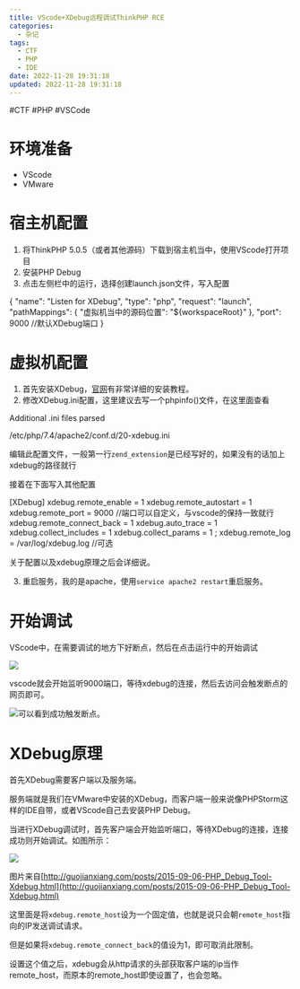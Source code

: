 ```yaml
---
title: VScode+XDebug远程调试ThinkPHP RCE
categories:
  - 杂记
tags:
  - CTF
  - PHP
  - IDE
date: 2022-11-28 19:31:18
updated: 2022-11-28 19:31:18
---
```

#CTF #PHP #VSCode
# 环境准备

-   VScode
-   VMware

# 宿主机配置

1.  将ThinkPHP 5.0.5（或者其他源码）下载到宿主机当中，使用VScode打开项目
2.  安装PHP Debug
3.  点击左侧栏中的运行，选择创建launch.json文件，写入配置

{
            "name": "Listen for XDebug",
            "type": "php",
            "request": "launch",
            "pathMappings": {
                "虚拟机当中的源码位置": "${workspaceRoot}"
            },
            "port": 9000 //默认XDebug端口
}

# 虚拟机配置

1.  首先安装XDebug，[官网](https://xdebug.org/docs/install)有非常详细的安装教程。
2.  修改XDebug.ini配置，这里建议去写一个phpinfo()文件，在这里面查看

Additional .ini files parsed

/etc/php/7.4/apache2/conf.d/20-xdebug.ini

编辑此配置文件，一般第一行`zend_extension`是已经写好的，如果没有的话加上xdebug的路径就行

接着在下面写入其他配置

[XDebug]
xdebug.remote_enable = 1
xdebug.remote_autostart = 1
xdebug.remote_port = 9000 //端口可以自定义，与vscode的保持一致就行
xdebug.remote_connect_back = 1
xdebug.auto_trace = 1
xdebug.collect_includes = 1
xdebug.collect_params = 1
; xdebug.remote_log = /var/log/xdebug.log //可选

关于配置以及xdebug原理之后会详细说。

3.  重启服务，我的是apache，使用`service apache2 restart`重启服务。

# 开始调试

VScode中，在需要调试的地方下好断点，然后在点击运行中的开始调试

![](https://cdn.nlark.com/yuque/0/2020/png/2658344/1606658034288-172a33e3-3c50-4f7b-a9f6-e53fa05e6fbf.png)

vscode就会开始监听9000端口，等待xdebug的连接，然后去访问会触发断点的网页即可。

![](https://cdn.nlark.com/yuque/0/2020/png/2658344/1606658143202-4c2ad032-9691-4188-9ccb-0f5908b2034d.png)可以看到成功触发断点。

# XDebug原理

首先XDebug需要客户端以及服务端。

服务端就是我们在VMware中安装的XDebug，而客户端一般来说像PHPStorm这样的IDE自带，或者VScode自己去安装PHP Debug。

当进行XDebug调试时，首先客户端会开始监听端口，等待XDebug的连接，连接成功则开始调试。如图所示：

![](https://cdn.nlark.com/yuque/0/2020/gif/2658344/1606658438431-fb756647-266f-43e9-b346-9ada6c464e83.gif)

图片来自[http://guojianxiang.com/posts/2015-09-06-PHP_Debug_Tool-Xdebug.html](http://guojianxiang.com/posts/2015-09-06-PHP_Debug_Tool-Xdebug.html)

这里面是将`xdebug.remote_host`设为一个固定值，也就是说只会朝`remote_host`指向的IP发送调试请求。

但是如果将`xdebug.remote_connect_back`的值设为1，即可取消此限制。

设置这个值之后，xdebug会从http请求的头部获取客户端的ip当作remote_host，而原本的remote_host即使设置了，也会忽略。